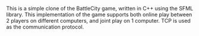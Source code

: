 This is a simple clone of the BattleCity game, written in C++ using the SFML library. This implementation of the game supports both online play between 2 players on different computers, and joint play on 1 computer.
TCP is used as the communication protocol.
